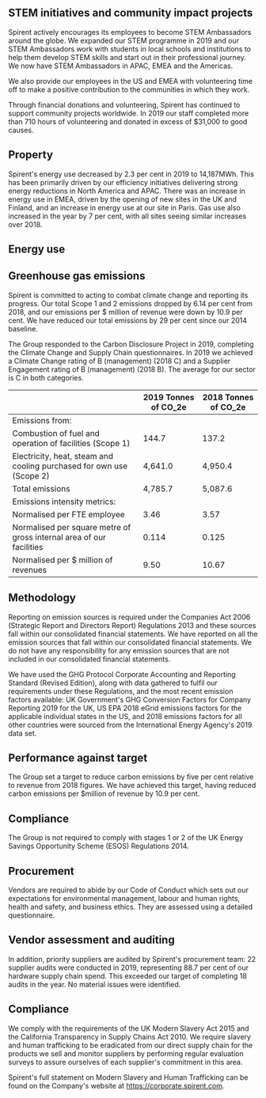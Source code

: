 ## STEM initiatives and community impact projects

Spirent actively encourages its employees to become STEM Ambassadors around the globe. We expanded our STEM programme in 2019 and our STEM Ambassadors work with students in local schools and institutions to help them develop STEM skills and start out in their professional journey. We now have STEM Ambassadors in APAC, EMEA and the Americas.

We also provide our employees in the US and EMEA with volunteering time off to make a positive contribution to the communities in which they work.

Through financial donations and volunteering, Spirent has continued to support community projects worldwide. In 2019 our staff completed more than 710 hours of volunteering and donated in excess of $31,000 to good causes.

## Property

Spirent's energy use decreased by 2.3 per cent in 2019 to 14,187MWh. This has been primarily driven by our efficiency initiatives delivering strong energy reductions in North America and APAC. There was an increase in energy use in EMEA, driven by the opening of new sites in the UK and Finland, and an increase in energy use at our site in Paris. Gas use also increased in the year by 7 per cent, with all sites seeing similar increases over 2018.

## Energy use

## Greenhouse gas emissions

Spirent is committed to acting to combat climate change and reporting its progress. Our total Scope 1 and 2 emissions dropped by 6.14 per cent from 2018, and our emissions per $ million of revenue were down by 10.9 per cent. We have reduced our total emissions by 29 per cent since our 2014 baseline.

The Group responded to the Carbon Disclosure Project in 2019, completing the Climate Change and Supply Chain questionnaires. In 2019 we achieved a Climate Change rating of B (management) (2018 C) and a Supplier Engagement rating of B (management) (2018 B). The average for our sector is C in both categories.

|                                                                      | 2019 Tonnes of  CO$\_{2}$e   | 2018 Tonnes of CO$\_{2}$e   |
|----------------------------------------------------------------------|-----------------------------|----------------------------|
| Emissions from:                                                      |                             |                            |
| Combustion of fuel and operation of facilities (Scope 1)             | 144.7                       | 137.2                      |
| Electricity, heat, steam and cooling purchased for own use (Scope 2) | 4,641.0                     | 4,950.4                    |
| Total emissions                                                      | 4,785.7                     | 5,087.6                    |
| Emissions intensity metrics:                                         |                             |                            |
| Normalised per FTE employee                                          | 3.46                        | 3.57                       |
| Normalised per square metre of gross internal area of our facilities | 0.114                       | 0.125                      |
| Normalised per $ million of revenues                                 | 9.50                        | 10.67                      |

## Methodology

Reporting on emission sources is required under the Companies Act 2006 (Strategic Report and Directors Report) Regulations 2013 and these sources fall within our consolidated financial statements. We have reported on all the emission sources that fall within our consolidated financial statements. We do not have any responsibility for any emission sources that are not included in our consolidated financial statements.

We have used the GHG Protocol Corporate Accounting and Reporting Standard (Revised Edition), along with data gathered to fulfil our requirements under these Regulations, and the most recent emission factors available: UK Government's GHG Conversion Factors for Company Reporting 2019 for the UK, US EPA 2018 eGrid emissions factors for the applicable individual states in the US, and 2018 emissions factors for all other countries were sourced from the International Energy Agency's 2019 data set.

## Performance against target

The Group set a target to reduce carbon emissions by five per cent relative to revenue from 2018 figures. We have achieved this target, having reduced carbon emissions per $million of revenue by 10.9 per cent.

## Compliance

The Group is not required to comply with stages 1 or 2 of the UK Energy Savings Opportunity Scheme (ESOS) Regulations 2014.

## Procurement

Vendors are required to abide by our Code of Conduct which sets out our expectations for environmental management, labour and human rights, health and safety, and business ethics. They are assessed using a detailed questionnaire.

## Vendor assessment and auditing

In addition, priority suppliers are audited by Spirent's procurement team: 22 supplier audits were conducted in 2019, representing 88.7 per cent of our hardware supply chain spend. This exceeded our target of completing 18 audits in the year. No material issues were identified.

## Compliance

We comply with the requirements of the UK Modern Slavery Act 2015 and the California Transparency in Supply Chains Act 2010. We require slavery and human trafficking to be eradicated from our direct supply chain for the products we sell and monitor suppliers by performing regular evaluation surveys to assure ourselves of each supplier's commitment in this area.

Spirent's full statement on Modern Slavery and Human Trafficking can be found on the Company's website at https://corporate.spirent.com.
